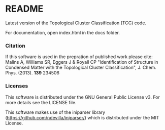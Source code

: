 # README #

Latest version of the Topological Cluster Classification (TCC) code.

For documentation, open index.html in the docs folder.

### Citation

If this software is used in the prepration of published work please cite: \
Malins A, Williams SR, Eggers J & Royall CP "Identification of Structure in Condensed Matter with the Topological Cluster Classification", J. Chem. Phys. (2013). **139** 234506

### Licenses

This software is distributed under the GNU General Public License v3. For more details see the LICENSE file.

This software makes use of the iniparser library (https://github.com/ndevilla/iniparser/) which is distributed under the MIT License.

